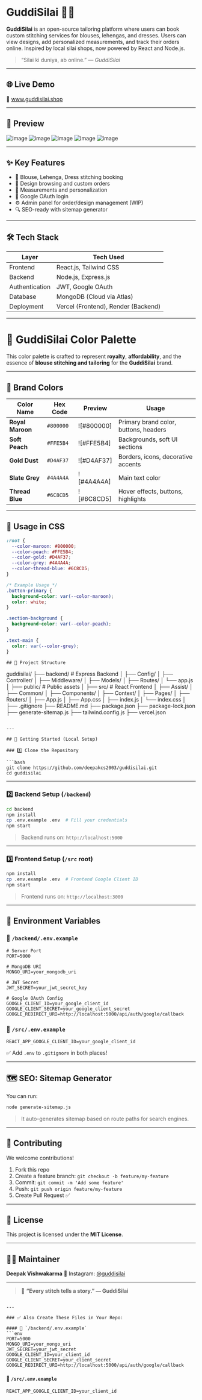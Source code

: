 
# GuddiSilai 👗✨

**GuddiSilai** is an open-source tailoring platform where users can book custom stitching services for blouses, lehengas, and dresses. Users can view designs, add personalized measurements, and track their orders online. Inspired by local silai shops, now powered by React and Node.js.

> “Silai ki duniya, ab online.” — *GuddiSilai*

---

## 🌐 Live Demo

🚧 www.guddisilai.shop

---

## 📸 Preview

![image](https://github.com/user-attachments/assets/16c77315-aa49-4a2b-99af-8e5416ec2eec)
![image](https://github.com/user-attachments/assets/884fe2e3-3c32-4da3-a719-6db00d740cb4)
![image](https://github.com/user-attachments/assets/c0a0b299-4149-4009-b22c-5054aadf7a5b)
![image](https://github.com/user-attachments/assets/ae599456-f358-43dc-a71a-11d4903eb16e)
![image](https://github.com/user-attachments/assets/46b2c8ce-6c4b-4e41-8137-9e4d1ee12382)

---

## ✨ Key Features

- 👗 Blouse, Lehenga, Dress stitching booking
- 🧵 Design browsing and custom orders
- 📐 Measurements and personalization
- 🔐 Google OAuth login
- ⚙️ Admin panel for order/design management (WIP)
- 🔍 SEO-ready with sitemap generator

---

## 🛠 Tech Stack

| Layer        | Tech Used                   |
|--------------|-----------------------------|
| Frontend     | React.js, Tailwind CSS      |
| Backend      | Node.js, Express.js         |
| Authentication | JWT, Google OAuth         |
| Database     | MongoDB (Cloud via Atlas)   |
| Deployment   | Vercel (Frontend), Render (Backend) |

---
# 🎨 GuddiSilai Color Palette

This color palette is crafted to represent **royalty**, **affordability**, and the essence of **blouse stitching and tailoring** for the **GuddiSilai** brand.

---

## 🌟 Brand Colors

| Color Name        | Hex Code   | Preview | Usage |
|-------------------|------------|---------|--------|
| **Royal Maroon**  | `#800000`  | ![#800000] | Primary brand color, buttons, headers |
| **Soft Peach**    | `#FFE5B4`  | ![#FFE5B4] | Backgrounds, soft UI sections |
| **Gold Dust**     | `#D4AF37`  | ![#D4AF37] | Borders, icons, decorative accents |
| **Slate Grey**    | `#4A4A4A`  | ![#4A4A4A] | Main text color |
| **Thread Blue**   | `#6C8CD5`  | ![#6C8CD5] | Hover effects, buttons, highlights |

---

## 🧵 Usage in CSS

```css
:root {
  --color-maroon: #800000;
  --color-peach: #FFE5B4;
  --color-gold: #D4AF37;
  --color-grey: #4A4A4A;
  --color-thread-blue: #6C8CD5;
}

/* Example Usage */
.button-primary {
  background-color: var(--color-maroon);
  color: white;
}

.section-background {
  background-color: var(--color-peach);
}

.text-main {
  color: var(--color-grey);
}

## 📂 Project Structure

```

guddisilai/
├── backend/                # Express Backend
│   ├── Config/
│   ├── Controller/
│   ├── Middleware/
│   ├── Models/
│   ├── Routes/
│   └── app.js
│
├── public/                 # Public assets
│
├── src/                    # React Frontend
│   ├── Assist/
│   ├── Common/
│   ├── Components/
│   ├── Context/
│   ├── Pages/
│   ├── Routers/
│   ├── App.js
│   ├── App.css
│   ├── index.js
│   └── index.css
│
├── .gitignore
├── README.md
├── package.json
├── package-lock.json
├── generate-sitemap.js
├── tailwind.config.js
├── vercel.json

````

---

## 🚀 Getting Started (Local Setup)

### 1️⃣ Clone the Repository

```bash
git clone https://github.com/deepakcs2003/guddisilai.git
cd guddisilai
````

---

### 2️⃣ Backend Setup (`/backend`)

```bash
cd backend
npm install
cp .env.example .env  # Fill your credentials
npm start
```

> Backend runs on: `http://localhost:5000`

---

### 3️⃣ Frontend Setup (`/src` root)

```bash
npm install
cp .env.example .env  # Frontend Google Client ID
npm start
```

> Frontend runs on: `http://localhost:3000`

---

## 🔐 Environment Variables

### 📁 `/backend/.env.example`

```env
# Server Port
PORT=5000

# MongoDB URI
MONGO_URI=your_mongodb_uri

# JWT Secret
JWT_SECRET=your_jwt_secret_key

# Google OAuth Config
GOOGLE_CLIENT_ID=your_google_client_id
GOOGLE_CLIENT_SECRET=your_google_client_secret
GOOGLE_REDIRECT_URI=http://localhost:5000/api/auth/google/callback
```

### 📁 `/src/.env.example`

```env
REACT_APP_GOOGLE_CLIENT_ID=your_google_client_id
```

✅ Add `.env` to `.gitignore` in both places!

---

## 🗺 SEO: Sitemap Generator

You can run:

```bash
node generate-sitemap.js
```

> It auto-generates sitemap based on route paths for search engines.

---

## 🤝 Contributing

We welcome contributions!

1. Fork this repo
2. Create a feature branch: `git checkout -b feature/my-feature`
3. Commit: `git commit -m 'Add some feature'`
4. Push: `git push origin feature/my-feature`
5. Create Pull Request ✅

---

## 🪪 License

This project is licensed under the **MIT License**.

---

## 👨‍💻 Maintainer

**Deepak Vishwakarma**
📸 Instagram: [@guddisilai](https://instagram.com/guddisilai)

---

> 🧵 **“Every stitch tells a story.” — GuddiSilai**

````

---

### ✅ Also Create These Files in Your Repo:

#### 🔹 `/backend/.env.example`
```env
PORT=5000
MONGO_URI=your_mongo_uri
JWT_SECRET=your_jwt_secret
GOOGLE_CLIENT_ID=your_client_id
GOOGLE_CLIENT_SECRET=your_client_secret
GOOGLE_REDIRECT_URI=http://localhost:5000/api/auth/google/callback
````

#### 🔹 `/src/.env.example`

```env
REACT_APP_GOOGLE_CLIENT_ID=your_client_id
```
